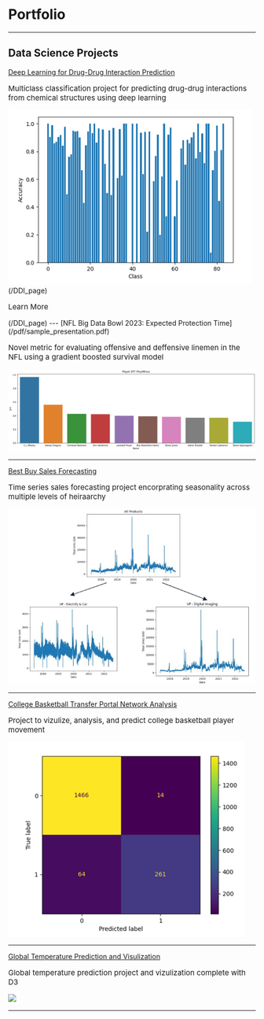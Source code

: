 # Portfolio

---

## Data Science Projects 

[Deep Learning for Drug-Drug Interaction Prediction](/DDI_page)
<p style="font-size:15px">Multiclass classification project for predicting drug-drug interactions from chemical structures using deep learning</p> 
<img src="images/img2DDI.png?raw=true"/>(/DDI_page)
<p style="font-size:15px">Learn More</p>(/DDI_page)
---
[NFL Big Data Bowl 2023: Expected Protection Time](/pdf/sample_presentation.pdf)
<p style="font-size:15px">Novel metric for evaluating offensive and deffensive linemen in the NFL using a gradient boosted survival model</p>
<img src="images/PlayerEPT.png?raw=true"/>

---
[Best Buy Sales Forecasting](http://example.com/)
<p style="font-size:15px">Time series sales forecasting project encorprating seasonality across multiple levels of heiraarchy</p>
<img src="images/Trends.png?raw=true"/>

---
[College Basketball Transfer Portal Network Analysis](http://example.com/)
<p style="font-size:15px">Project to vizulize, analysis, and predict college basketball player movement</p>
<img src="images/Results.png?raw=true"/>

---
[Global Temperature Prediction and Visulization](http://example.com/)
<p style="font-size:15px">Global temperature prediction project and vizulization complete with D3</p>
<img src="images/dummy_thumbnail.jpg?raw=true"/>

---
